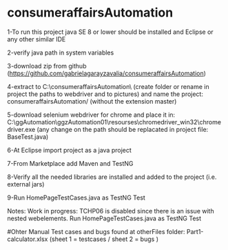# consumeraffairsAutomation

1-To run this project java SE 8 or lower should be installed and Eclipse or any other similar IDE

2-verify java path in system variables

3-download zip from github (https://github.com/gabrielagarayzavalia/consumeraffairsAutomation)

4-extract to C:\consumeraffairsAutomation\ (create folder or rename in project the paths to webdriver and to pictures) and name the project: 
consumeraffairsAutomation/ (without the extension master)

5-download selenium webdriver for chrome and place it in: C:\ggAutomation\ggzAutomation01\resourses\chromedriver_win32\chromedriver.exe
(any change on the path should be replacated in project file: BaseTest.java)

6-At Eclipse import project as a java project

7-From Marketplace add Maven and TestNG

8-Verify all the needed libraries are installed and added to the project (i.e. external jars)

9-Run HomePageTestCases.java as TestNG Test

Notes: Work in progress: TCHP06 is disabled since there is an issue with nested webelements.
Run HomePageTestCases.java as TestNG Test

#Ohter
Manual Test cases and bugs found at otherFiles folder: Part1-calculator.xlsx (sheet 1 = testcases / sheet 2 = bugs )
